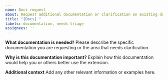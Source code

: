 ```yaml
---
name: Docs request
about: Request additional documentation or clarification on existing documentation
title: "[Docs] "
labels: documentation, needs-triage
assignees: ''
---
```


**What documentation is needed?**
Please describe the specific documentation you are requesting or the area that needs clarification.

**Why is this documentation important?**
Explain how this documentation would help you or others better use the extension.

**Additional context**
Add any other relevant information or examples here.
